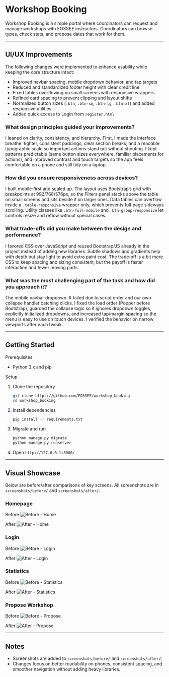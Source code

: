 # **Workshop Booking**

Workshop Booking is a simple portal where coordinators can request and manage workshops with FOSSEE instructors. Coordinators can browse types, check stats, and propose dates that work for them.

---

## UI/UX Improvements

The following changes were implemented to enhance usability while keeping the core structure intact:

- Improved navbar spacing, mobile dropdown behavior, and tap targets
- Reduced and standardized footer height with clear credit line
- Fixed tables overflowing on small screens with responsive wrappers
- Refined card spacing to prevent clipping and layout shifts
- Normalized button sizes (`.btn`, `.btn-sm`, `.btn-lg`, `.btn-xl`) and added responsive utilities
- Added quick access to Login from `register.html`


### What design principles guided your improvements?
I leaned on clarity, consistency, and hierarchy. First, I made the interface breathe: tighter, consistent paddings; clear section breaks; and a readable typographic scale so important actions stand out without shouting. I kept patterns predictable (same button sizes everywhere, familiar placements for actions), and improved contrast and touch targets so the app feels comfortable on a phone and still tidy on a laptop.

### How did you ensure responsiveness across devices?
I built mobile‑first and scaled up. The layout uses Bootstrap’s grid with breakpoints at 992/768/576px, so the Filters panel stacks above the table on small screens and sits beside it on larger ones. Data tables can overflow inside a `.table-responsive` wrapper only, which prevents full‑page sideways scrolling. Utility classes like `.btn-full-mobile` and `.btn-group-responsive` let controls resize and reflow without special cases.

### What trade-offs did you make between the design and performance?
I favored CSS over JavaScript and reused Bootstrap/JS already in the project instead of adding new libraries. Subtle shadows and gradients help with depth but stay light to avoid extra paint cost. The trade‑off is a bit more CSS to keep spacing and sizing consistent, but the payoff is faster interaction and fewer moving parts.

### What was the most challenging part of the task and how did you approach it?
The mobile navbar dropdown. It failed due to script order and our own collapse handler catching clicks. I fixed the load order (Popper before Bootstrap), guarded the collapse logic so it ignores dropdown toggles, explicitly initialized dropdowns, and increased tap/margin spacing so the menu is easy to use on touch devices. I verified the behavior on narrow viewports after each tweak.

---

## Getting Started

Prerequisites
- Python 3.x and pip

Setup
1. Clone the repository
   ```bash
   git clone https://github.com/FOSSEE/workshop_booking
   cd workshop_booking
   ```
2. Install dependencies
   ```bash
   pip install -r requirements.txt
   ```
3. Migrate and run
   ```bash
   python manage.py migrate
   python manage.py runserver
   ```
4. Open `http://127.0.0.1:8000/`

---

## Visual Showcase

Below are before/after comparisons of key screens. All screenshots are in `screenshots/before/` and `screenshots/after/`.

### Homepage
Before
![Before - Home](screenshots/before/home.png)

After
![After - Home](screenshots/after/home.jpeg)

### Login
Before
![Before - Login](screenshots/before/login.png)

After
![After - Login](screenshots/after/login.jpeg)

### Statistics
Before
![Before - Statistics](screenshots/before/statistics.png)

After
![After - Statistics](screenshots/after/statistics.jpeg)

### Propose Workshop
Before
![Before - Propose](screenshots/before/propose.png)

After
![After - Propose](screenshots/after/propose.jpeg)


---

## Notes
- Screenshots are added to `screenshots/before/` and `screenshots/after/`.
- Changes focus on better readability on phones, consistent spacing, and smoother navigation without adding heavy libraries.

